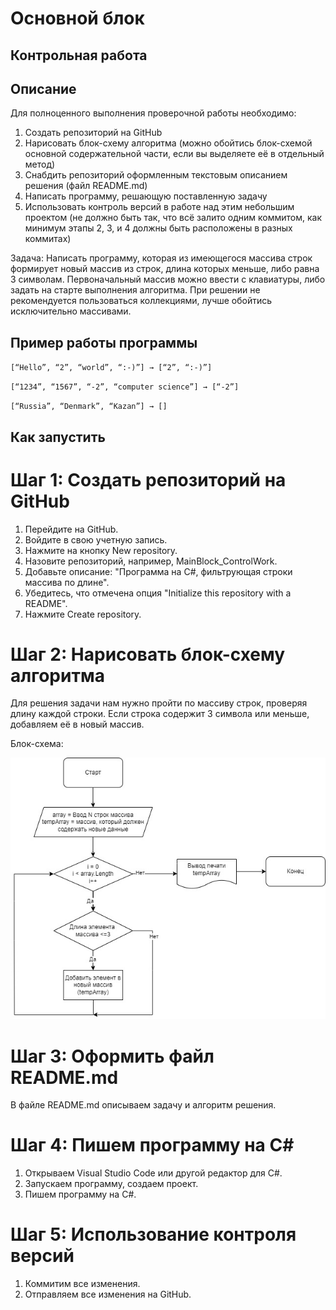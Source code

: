 # Основной блок
## Контрольная работа

## Описание
Для полноценного выполнения проверочной работы необходимо:

1. Создать репозиторий на GitHub
2. Нарисовать блок-схему алгоритма (можно обойтись блок-схемой основной содержательной части, если вы выделяете её в отдельный метод)
3. Снабдить репозиторий оформленным текстовым описанием решения (файл README.md)
4. Написать программу, решающую поставленную задачу
5. Использовать контроль версий в работе над этим небольшим проектом (не должно быть так, что всё залито одним коммитом, как минимум этапы 2, 3, и 4 должны быть расположены в разных коммитах)

Задача: Написать программу, которая из имеющегося массива строк формирует новый массив из строк, длина которых меньше, либо равна 3 символам. Первоначальный массив можно ввести с клавиатуры, либо задать на старте выполнения алгоритма. При решении не рекомендуется пользоваться коллекциями, лучше обойтись исключительно массивами.

## Пример работы программы

`[“Hello”, “2”, “world”, “:-)”] → [“2”, “:-)”]`

`[“1234”, “1567”, “-2”, “computer science”] → [“-2”]`

`[“Russia”, “Denmark”, “Kazan”] → []`

## Как запустить

# Шаг 1: Создать репозиторий на GitHub

1. Перейдите на GitHub.
2. Войдите в свою учетную запись.
3. Нажмите на кнопку New repository.
4. Назовите репозиторий, например, MainBlock_ControlWork.
5. Добавьте описание: "Программа на C#, фильтрующая строки массива по длине". 
6. Убедитесь, что отмечена опция "Initialize this repository with a README".
7. Нажмите Create repository.

# Шаг 2: Нарисовать блок-схему алгоритма
Для решения задачи нам нужно пройти по массиву строк, проверяя длину каждой строки. Если строка содержит 3 символа или меньше, добавляем её в новый массив.

Блок-схема:

![Это Блок-схема:](Algorithm.jpg)

# Шаг 3: Оформить файл README.md
В файле README.md опиcываем задачу и алгоритм решения.

# Шаг 4: Пишем программу на C#

1. Открываем Visual Studio Code или другой редактор для C#.
2. Запускаем программу, создаем проект.
3. Пишем программу на C#.

# Шаг 5: Использование контроля версий

1. Коммитим все изменения.
2. Отправляем все изменения на GitHub.
